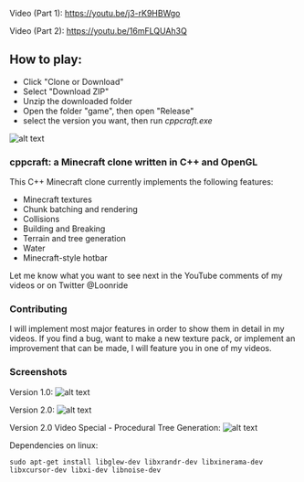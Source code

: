 Video (Part 1): https://youtu.be/j3-rK9HBWgo

Video (Part 2): https://youtu.be/16mFLQUAh3Q

## How to play:
- Click "Clone or Download"
- Select "Download ZIP"
- Unzip the downloaded folder
- Open the folder "game", then open "Release"
- select the version you want, then run *cppcraft.exe*

![alt text](https://firebasestorage.googleapis.com/v0/b/loon-ride-webpage.appspot.com/o/media%2F-LFK2uoj1IofLXaYhjEy?alt=media&token=1caf42a6-9416-4026-88bc-e508ff2b36c8 "C++ Minecraft Clone")

### cppcraft: a Minecraft clone written in C++ and OpenGL

This C++ Minecraft clone currently implements the following features:
- Minecraft textures
- Chunk batching and rendering
- Collisions
- Building and Breaking
- Terrain and tree generation
- Water
- Minecraft-style hotbar

Let me know what you want to see next in the YouTube comments of my videos or on Twitter @Loonride

### Contributing

I will implement most major features in order to show them in detail in my videos. If you find a bug, want to make a new texture pack, or implement an improvement that can be made, I will feature you in one of my videos.

### Screenshots

Version 1.0:
![alt text](https://firebasestorage.googleapis.com/v0/b/loon-ride-webpage.appspot.com/o/media%2F-LFK6BmPSp2qDyXZKhyH?alt=media&token=5102ccaf-c0b2-4c3c-b964-546f908588f6 "Version 1.0 C++ Minecraft Clone")

Version 2.0:
![alt text](https://firebasestorage.googleapis.com/v0/b/loon-ride-webpage.appspot.com/o/media%2F-LFK6F6hhmf804cvWKWA?alt=media&token=17daad3a-8797-4903-8dcf-e03f3b1e4895 "Version 2.0 C++ Minecraft Clone")

Version 2.0 Video Special - Procedural Tree Generation:
![alt text](https://firebasestorage.googleapis.com/v0/b/loon-ride-webpage.appspot.com/o/media%2F-LFK6HFBVZbLoZ-a6ZO7?alt=media&token=e2fe8b84-efe0-4e9d-be0b-5f787f05d547 "Version 2.0 Procedural Tree Generation")

Dependencies on linux:

```
sudo apt-get install libglew-dev libxrandr-dev libxinerama-dev libxcursor-dev libxi-dev libnoise-dev
```
